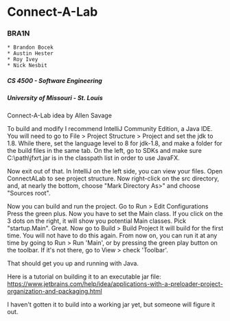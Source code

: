 # Connect-A-Lab

### BRA1N

    * Brandon Bocek
    * Austin Hester
    * Roy Ivey
    * Nick Nesbit

##### CS 4500 - Software Engineering
##### University of Missouri - St. Louis

Connect-A-Lab idea by Allen Savage

To build and modify I recommend IntelliJ Community Edition, a Java IDE.
You will need to go to File > Project Structure > Project and set the jdk to 1.8. While there, set the
language level to 8 for jdk-1.8, and make a folder for the build files in the same tab.
On the left, go to SDKs and make sure C:\\path\jfxrt.jar is in the classpath list in order to use JavaFX.

Now exit out of that.
In IntelliJ on the left side, you can view your files. Open ConnectALab to see project structure.
Now right-click on the src directory, and, at nearly the bottom, choose "Mark Directory As>" and choose
"Sources root".

Now you can build and run the project.
Go to Run > Edit Configurations
Press the green plus. Now you have to set the Main class. If you click on the 3 dots on the right, it will show
you potential Main classes. Pick "startup.Main".
Great. Now go to Build > Build Project
It will build for the first time. You will not have to do this again.
From now on, you can run it at any time by going to Run > Run 'Main', or by pressing the green play button
on the toolbar. If it's not there, go to View > check 'Toolbar'.

That should get you up and running with Java.

Here is a tutorial on building it to an executable jar file:
https://www.jetbrains.com/help/idea/applications-with-a-preloader-project-organization-and-packaging.html

I haven't gotten it to build into a working jar yet, but someone will figure it out.

